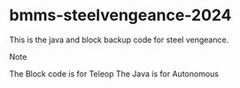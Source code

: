 # bmms-steelvengeance-2024

This is the java and block backup code for steel vengeance.

> [!NOTE]  
> The Block code is for Teleop
> The Java is for Autonomous
